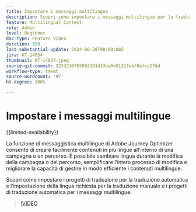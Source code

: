 ```yaml
---
title: Impostare i messaggi multilingue
description: Scopri come impostare i messaggi multilingue per la traduzione manuale e automatica in Adobe Journey Optimizer.  
feature: Multilingual Content
role: Admin
level: Beginner
doc-type: Feature Video
duration: 599
last-substantial-update: 2024-06-28T00:00:00Z
jira: KT-14034
thumbnail: KT-14034.jpeg
source-git-commit: 2233210765082361d33be8d01317ebf0afcd27dd
workflow-type: tm+mt
source-wordcount: '97'
ht-degree: 100%

---
```



# Impostare i messaggi multilingue

{{limited-availability}}

La funzione di messaggistica multilingue di Adobe Journey Optimizer consente di creare facilmente contenuti in più lingue all’interno di una campagna o un percorso. È possibile cambiare lingua durante la modifica della campagna o del percorso, semplificare l’intero processo di modifica e migliorare la capacità di gestire in modo efficiente i contenuti multilingue.

Scopri come impostare i progetti di traduzione per la traduzione automatica e l’impostazione della lingua richiesta per la traduzione manuale e i progetti di traduzione automatica per i messaggi multilingue.
 
>[!VIDEO](https://video.tv.adobe.com/v/3430661/?learn=on)
